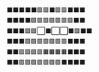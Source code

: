 ⬛⬛⬛⬛⬛🟩🟩⬛🟩🟩⬛⬛⬛                              
⬛⬛⬛⬛🟩🟩🟩🟩🟩🟩🟩⬛⬛                                               
⬛⬛⬛🟩🟩⬜⬛⬜⬜⬛🟩⬛⬛                                                      
⬛⬛⬛🟩🟩🟩🟩🟩🟩🟩⬛⬛⬛                                                    
⬛⬛🟩🟩🟩🟩🟫🟫🟫🟫⬛⬛⬛                                               
⬛⬛🟩🟩🟩🟩🟩🟩🟩⬛⬛⬛⬛                                             
